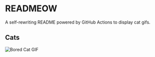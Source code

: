 # READMEOW

A self-rewriting README powered by GitHub Actions to display cat gifs.

## Cats

![Bored Cat GIF](https://media4.giphy.com/media/v1.Y2lkPTlhY2QwMmRhZGg3MXFjYm0yb3BrazZpazZocGx4a2pzaHV5cHVlaThmenIzeWpveSZlcD12MV9naWZzX3NlYXJjaCZjdD1n/mlvseq9yvZhba/200.gif)
